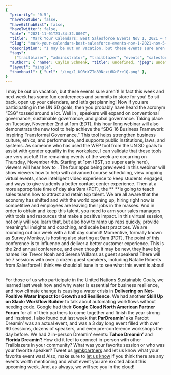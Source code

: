 ```yaml
---
{
  "priority": "0.5",
  "haveYoutube": false,
  "haveGithubGist": false,
  "haveTwitter": false,
  "date": "2021-11-01T23:34:32.000Z",
  "title": "Mark Your Calendars: Best Salesforce Events Nov 1, 2021 — Nov 5, 2021",
  "Slug": "mark-your-calendars-best-salesforce-events-nov-1-2021-nov-5-2021",
  "description": "I may be out on vacation, but these events sure aren’t! In fact this week and next week has some fun conferences and summits in store for you! So sit back, open up your calendars, and let’s get planning!.",
  "tags":
    ["trailblazer", "administrator", "trailblazer", "events", "salesforce"],
  "author": { "name": Caylin Schmenk, "title": undefined, "jpeg": undefined },
  "layout": "single",
  "thumbnail": { "url": "/img/1_KORnYZTd89Ncxi6KrFre1Q.png" },
}
---
```


I may be out on vacation, but these events sure aren’t! In fact this week and next week has some fun conferences and summits in store for you! So sit back, open up your calendars, and let’s get planning!
Now if you are participating in the UN SD goals, then you probably have heard the acronym “ESG” tossed around a lot. Well in [](https://www.globalcompactusa.org/events-and-webinars/expanding-the-g-in-esg), speakers will expand on conventional governance, sustainable governance, and global governance. Taking place on Tuesday, November 2nd at 1pm (EDT), this hour long webinar will also demonstrate the new tool to help achieve the “SDG 16 Business Framework: Inspiring Transformal Governance.” This tool helps strengthen business culture, ethics, and performance, and supports public institutions, laws, and systems. As someone who has used the WEP tool from the UN SD goals to assist with gender equality in the workplace, I can validate that these tools are very useful!
The remaining events of the week are occurring on Thursday, November 4th. Starting at 1pm (BST, so super early here), viewers will hear how to [](https://www.salesforce.com/uk/form/sfdo/edu/app-exchange-webinar/?_ga=2.18319929.1262993345.1635270073-1449393581.1625164245). The four apps being previewed in this webinar will show viewers how to help with advanced course scheduling, view ongoing virtual events, show intelligent video experience to keep students engaged, and ways to give students a better contact center experience.
Then at a more appropriate time of day aka 9am (PDT), the [](https://www.salesforce.com/form/events/webinars/form-rss/3419078)\*\* \*\*is going to teach sales teams how to attract and retain top talent. We are all aware that the economy has shifted and with the world opening up, hiring right now is competitive and employees are leaving their jobs in the masses. And in order to obtain and keep this talent, you need to arm your sales managers with tools and resources that make a positive impact. In this virtual session, not only will you learn that, but also how to ramp up reps quickly, provide meaningful insights and coaching, and scale best practices.
We are rounding out our week with a half day summit! Momentive, formally known as Survey Monkey, is hosting [](https://www.getfeedback.com/cx-impact-summit-2021/?utm_source=sfmc&utm_medium=email&utm_campaign=GFP_DG_AH&utm_content=6403&date=2021-10-26&CID=158057031&CampaignId=6403) also starting at 9am (PDT). The point of this conference is to influence and deliver a better customer experience. This is the 2nd annual conference, and even though it may be new, they have big names like Trevor Noah and Serena Willams as guest speakers! There will be 7 sessions with over a dozen guest speakers, including Natalie Roberts from Salesforce! I think we should all tune in to see what this event is about!

##

For those of us who participate in the United Nations Sustainable Goals, we learned last week how and why water is essential for business resilience, and how climate change is causing a water crisis in **Delivering on Net-Positive Water Impact for Growth and Resilience**. We had another **Skill Up on Slack: Workflow Builder** to talk about automating workflows without needing code. Google had their **Google Cloud North American Partner Forum** for all of their partners to come together and finish the year strong and inspired.
I also found out last week that **ParDreamin’** aka Pardot Dreamin’ was an actual event, and was a 3 day long event filled with over 60 sessions, dozens of speakers, and even pre-conference workshops the day before. We had 2 in-person Dreamin’ events: **Tahoe Dreamin’** and **Florida Dreamin’**! How did it feel to connect in-person with other Trailblazers in your community? What was your favorite session or who was your favorite speaker?
Tweet us [@mkpartners](http://www.twitter.com/mkpartners) and let us know what your favorite event was! Also, make sure to [let us know](xchange.salesforce.com/appxConsultingListingDetail?listingId=a0N30000001gF9jEAE) if you think there are any events worth mentioning and what event you are excited about this upcoming week. And, as always, we will see you in the cloud!
